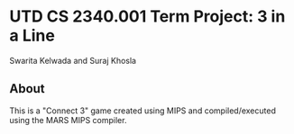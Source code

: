 # UTD CS 2340.001 Term Project: 3 in a Line
Swarita Kelwada and Suraj Khosla

## About
This is a "Connect 3" game created using MIPS and compiled/executed using the MARS MIPS compiler.
